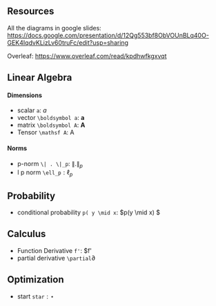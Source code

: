 ## Resources

All the diagrams in google slides: https://docs.google.com/presentation/d/12Qg553bf8ObVOUnBLq40O-GEK4IqdvKLizLv60truFc/edit?usp=sharing

Overleaf: https://www.overleaf.com/read/kpdhwfkgxvqt





## Linear Algebra 

#### Dimensions 

- scalar `a`: $a$
- vector `\boldsymbol a`: $\boldsymbol a$
- matrix `\boldsymbol A`: $\boldsymbol A$
- Tensor `\mathsf A`: $\mathsf A$

#### Norms

- p-norm `\| . \|_p`: $\| . \|_p$ 
- l p norm `\ell_p`$: \ell_p$



## Probability 

- conditional probability `p( y \mid x`: $p(y \mid x) $

## Calculus 

- Function Derivative `f'`: $f'
- partial derivative `\partial`$\partial$

## Optimization 

- start `star`$: \star$

